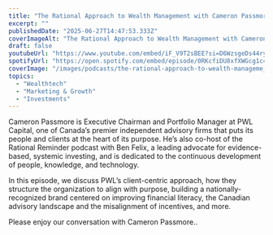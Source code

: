 ```yaml
---
title: "The Rational Approach to Wealth Management with Cameron Passmore"
excerpt: ""
publishedDate: "2025-06-27T14:47:53.333Z"
coverImageAlt: "The Rational Approach to Wealth Management with Cameron Passmore"
draft: false
youtubeUrl: "https://www.youtube.com/embed/iF_V9T2sBEE?si=D6WzsgeDs44ryRCV"
spotifyUrl: "https://open.spotify.com/embed/episode/0RKcfiDU8xfXWGcg1c4kPn"
coverImage: "/images/podcasts/the-rational-approach-to-wealth-manageme__6668ecdcf20468c755b34fb3_662a5f049557861ac69df6cc_.png"
topics:
  - "Wealthtech"
  - "Marketing & Growth"
  - "Investments"
---
```

<p id="">Cameron Passmore is Executive Chairman and Portfolio Manager at PWL Capital, one of Canada’s premier independent advisory firms that puts its people and clients at the heart of its purpose. He’s also co-host of the Rational Reminder podcast with Ben Felix, a leading advocate for evidence-based, systemic investing, and is dedicated to the continuous development of people, knowledge, and technology.</p><p id="">In this episode, we discuss PWL’s client-centric approach, how they structure the organization to align with purpose, building a nationally-recognized brand centered on improving financial literacy, the Canadian advisory landscape and the misalignment of incentives, and more.</p><p id="">Please enjoy our conversation with Cameron Passmore..</p>

